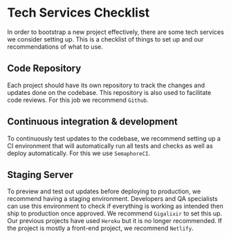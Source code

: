 # Tech Services Checklist

In order to bootstrap a new project effectively, there are some tech services we consider setting up. This is a checklist of things to set up and our recommendations of what to use.

## Code Repository

Each project should have its own repository to track the changes and updates done on the codebase. This repository is also used to facilitate code reviews. For this job we recommend `Github`.

## Continuous integration & development

To continuously test updates to the codebase, we recommend setting up a CI environment that will automatically run all tests and checks as well as deploy automatically. For this we use `SemaphoreCI`.

## Staging Server

To preview and test out updates before deploying to production, we recommend having a staging environment. Developers and QA specialists can use this environment to check if everything is working as intended then ship to production once approved. We recommend `Gigalixir` to set this up. Our previous projects have used `Heroku` but it is no longer recommended. If the project is mostly a front-end project, we recommend `Netlify`.
